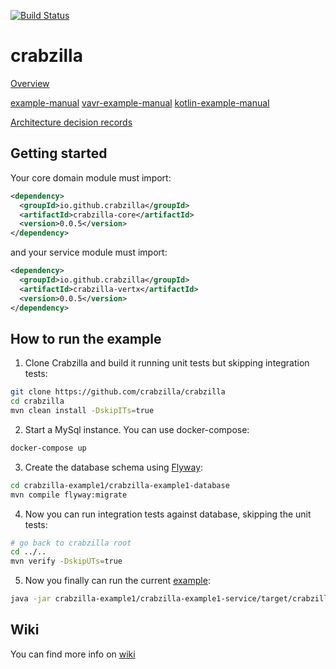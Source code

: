 [![Build Status](https://travis-ci.org/crabzilla/crabzilla.svg?branch=master)](https://travis-ci.org/crabzilla/crabzilla)

# crabzilla

[Overview](https://crabzilla.github.io/crabzilla/docs/overview.html)

[example-manual](https://crabzilla.github.io/crabzilla/docs/example-manual.html)
[vavr-example-manual](https://crabzilla.github.io/crabzilla/docs/vavr-example-manual.html)
[kotlin-example-manual](https://crabzilla.github.io/crabzilla/docs/kotlin-example-manual.html)

[Architecture decision records](https://github.com/crabzilla/crabzilla/tree/master/doc/architecture/decisions)

## Getting started

Your core domain module must import:

```xml
<dependency>
  <groupId>io.github.crabzilla</groupId>
  <artifactId>crabzilla-core</artifactId>
  <version>0.0.5</version>
</dependency>
```

and your service module must import:

```xml
<dependency>
  <groupId>io.github.crabzilla</groupId>
  <artifactId>crabzilla-vertx</artifactId>
  <version>0.0.5</version>
</dependency>
```

## How to run the example

1. Clone Crabzilla and build it running unit tests but skipping integration tests:

```bash
git clone https://github.com/crabzilla/crabzilla
cd crabzilla
mvn clean install -DskipITs=true
```

2. Start a MySql instance. You can use docker-compose:

```bash
docker-compose up
```

3. Create the database schema using [Flyway](https://flywaydb.org/):

```bash
cd crabzilla-example1/crabzilla-example1-database
mvn compile flyway:migrate
```

4. Now you can run integration tests against database, skipping the unit tests:

```bash
# go back to crabzilla root
cd ../..
mvn verify -DskipUTs=true 
```

5. Now you finally can run the current [example](crabzilla-example1/crabzilla-example1-service/src/main/java/crabzilla/example1/Example1Launcher.java):

```bash
java -jar crabzilla-example1/crabzilla-example1-service/target/crabzilla-example1-service-1.0-SNAPSHOT-fat.jar
```

## Wiki 

You can find more info on [wiki](https://github.com/crabzilla/crabzilla/wiki)
